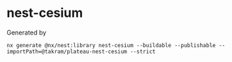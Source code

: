 # nest-cesium

Generated by

```
nx generate @nx/nest:library nest-cesium --buildable --publishable --importPath=@takram/plateau-nest-cesium --strict
```
